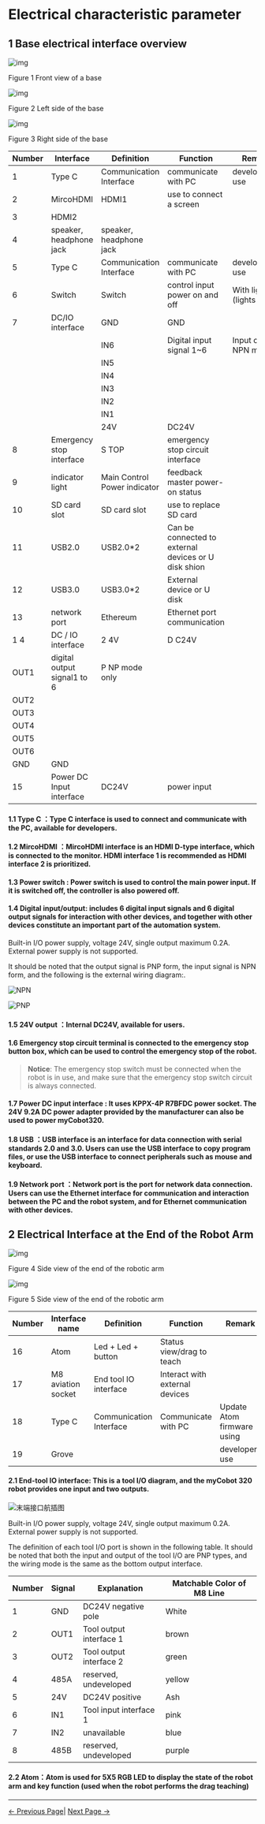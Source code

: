 # Electrical characteristic parameter

## 1 Base electrical interface overview 

![img](../../resources/8-FilesDownload/2-serialproduct/wpsEBC1.tmp.jpg) 

Figure 1 Front view of a base

![img](../../resources/8-FilesDownload/2-serialproduct/wpsEBC2.tmp.jpg) 

Figure 2 Left side of the base

![img](../../resources/8-FilesDownload/2-serialproduct/wpsEBC3.tmp.jpg) 	

Figure 3 Right side of the base

| Number | Interface | Definition | Function | Remark |
| ------ | --------- | ---------- | -------- | ------ |
| 1      | Type C | Communication Interface | communicate with PC | development use |
| 2   | MircoHDMI | HDMI1 | use to connect a screen |   |
| 3      | HDMI2  |    |           |           |
| 4      | speaker, headphone jack     | speaker, headphone jack  |    |                         |
| 5      | Type C  | Communication Interface | communicate with PC | development use |
| 6      | Switch | Switch | control input power on and off | With lights (lights on) |
| 7    | DC/IO interface | GND       | GND               |                  |
|      |                | IN6       | Digital input signal 1~6 | Input only in NPN mode |
|      |                | IN5       |                   |                  |
|      |                | IN4       |                   |                  |
|      |                | IN3       |                   |                  |
|      |                | IN2       |                   |                  |
|      |                | IN1       |                   |                  |
|      |                | 24V       | DC24V             |                  |
| 8      | Emergency stop interface    | S TOP                        | emergency stop circuit interface                     |                         |
| 9      | indicator light             | Main Control Power indicator | feedback master power-on status                      |                         |
| 10     | SD card slot                | SD card slot                 | use to replace SD card                               |                         |
| 11     | USB2.0                      | USB2.0*2                     | Can be connected to external devices or U disk shion |                         |
| 12     | USB3.0                      | USB3.0*2                     | External device or U disk                            |                         |
| 13     | network port                | Ethereum                     | Ethernet port communication                          |                         |
| 1 4    | DC / IO interface           | 2 4V                         | D C24V                                               |                         |
| OUT1   | digital output signal1 to 6 | P NP mode only               |                                                      |                         |
| OUT2   |                             |                              |                                                      |                         |
| OUT3   |                             |                              |                                                      |                         |
| OUT4   |                             |                              |                                                      |                         |
| OUT5   |                             |                              |                                                      |                         |
| OUT6   |                             |                              |                                                      |                         |
| GND    | GND                         |                              |                                                      |                         |
| 15     | Power DC Input interface    | DC24V                        | power input                                          |                         |

#### 1.1 Type C ：Type C interface is used to connect and communicate with the PC, available for developers.

#### 1.2 MircoHDMI ：MircoHDMI interface is an HDMI D-type interface, which is connected to the monitor. HDMI interface 1 is recommended as HDMI interface 2 is prioritized.

#### 1.3 Power switch : Power switch is used to control the main power input. If it is switched off, the controller is also powered off.

#### 1.4 Digital input/output: includes 6 digital input signals and 6 digital output signals for interaction with other devices, and together with other devices constitute an important part of the automation system.

Built-in I/O power supply, voltage 24V, single output maximum 0.2A. External power supply is not supported.

It should be noted that the output signal is PNP form, the input signal is NPN form, and the following is the external wiring diagram:.

![NPN](../../resources/8-FilesDownload/2-serialproduct/opt.jpg)

![PNP](../../resources/8-FilesDownload/2-serialproduct/NPN接线图.png)

#### 1.5 24V output ：Internal DC24V, available for users.

#### 1.6 Emergency stop circuit terminal is connected to the emergency stop button box, which can be used to control the emergency stop of the robot.

> **Notice**: The emergency stop switch must be connected when the robot is in use, and make sure that the emergency stop switch circuit is always connected.

#### 1.7 Power DC input interface : It uses KPPX-4P R7BFDC power socket. The 24V 9.2A DC power adapter provided by the manufacturer can also be used to power myCobot320.

#### 1.8 USB ：USB interface is an interface for data connection with serial standards 2.0 and 3.0. Users can use the USB interface to copy program files, or use the USB interface to connect peripherals such as mouse and keyboard.

#### 1.9 Network port ：Network port is the port for network data connection.  Users can use the Ethernet interface for communication and interaction between the PC and the robot system, and for Ethernet communication with other devices.

## 2 Electrical Interface at the End of the Robot Arm


![img](../../resources/8-FilesDownload/2-serialproduct/wpsE17.tmp.jpg) 

Figure 4 Side view of the end of the robotic arm

![img](../../resources/8-FilesDownload/2-serialproduct/wpsE2A.tmp.jpg) 

Figure 5 Side view of the end of the robotic arm


| Number | Interface name | Definition | Function | Remark |
| ------ | ------- | ---- | ---- | ----- |
| 16   | Atom       | Led + Led + button | Status view/drag to teach |                  |
| 17   | M8 aviation socket | End tool IO interface   | Interact with external devices |                |
| 18     | Type C | Communication Interface | Communicate with PC | Update Atom firmware using |
| 19     | Grove |   |    | developers use |
 

#### 2.1 End-tool IO interface: This is a tool I/O diagram, and the myCobot 320 robot provides one input and two outputs.

![末端接口航插图](../../resources/8-FilesDownload/2-serialproduct/IO.png)

Built-in I/O power supply, voltage 24V, single output maximum 0.2A. External power supply is not supported.

The definition of each tool I/O port is shown in the following table. It should be noted that both the input and output of the tool I/O are PNP types, and the wiring mode is the same as the bottom output interface.

| Number | Signal | Explanation             | Matchable Color of M8 Line |
| ------ | ------ | ----------------------- | -------------------------- |
| 1      | GND    | DC24V negative pole     | White                      |
| 2      | OUT1   | Tool output interface 1 | brown                      |
| 3      | OUT2   | Tool output interface 2 | green                      |
| 4      | 485A   | reserved, undeveloped   | yellow                     |
| 5      | 24V    | DC24V positive          | Ash                        |
| 6      | IN1    | Tool input interface 1  | pink                       |
| 7      | IN2    | unavailable             | blue                       |
| 8      | 485B   | reserved, undeveloped   | purple                     |

#### 2.2 Atom：Atom is used for 5X5 RGB LED to display the state of the robot arm and key function (used when the robot performs the drag teaching)

---

[← Previous Page](../2.2_320_PI_product/2.2.3-MechanicalStructureParameter.md)| [Next Page →](../2.2_320_PI_product/2.2.5-CoordinateSystem.md)